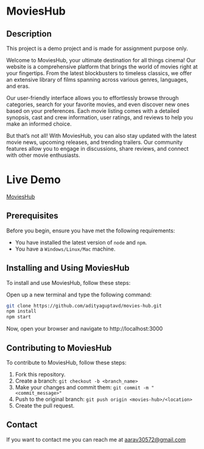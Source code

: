 # MoviesHub

## Description

This project is a demo project and is made for assignment purpose only.

Welcome to MoviesHub, your ultimate destination for all things cinema! Our website is a comprehensive platform that brings the world of movies right at your fingertips. From the latest blockbusters to timeless classics, we offer an extensive library of films spanning across various genres, languages, and eras.

Our user-friendly interface allows you to effortlessly browse through categories, search for your favorite movies, and even discover new ones based on your preferences. Each movie listing comes with a detailed synopsis, cast and crew information, user ratings, and reviews to help you make an informed choice.

But that’s not all! With MoviesHub, you can also stay updated with the latest movie news, upcoming releases, and trending trailers. Our community features allow you to engage in discussions, share reviews, and connect with other movie enthusiasts.

# Live Demo
[MoviesHub](https://adityaguptavd.github.io/movies-hub)

## Prerequisites

Before you begin, ensure you have met the following requirements:

- You have installed the latest version of `node` and `npm`.
- You have a `Windows/Linux/Mac` machine.

## Installing and Using MoviesHub

To install and use MoviesHub, follow these steps:

Open up a new terminal and type the following command:
```bash
git clone https://github.com/adityaguptavd/movies-hub.git
npm install
npm start
```

Now, open your browser and navigate to http://localhost:3000

## Contributing to MoviesHub
To contribute to MoviesHub, follow these steps:

1. Fork this repository.
2. Create a branch: ```git checkout -b <branch_name>```
3. Make your changes and commit them: ```git commit -m "<commit_message>"```
4. Push to the original branch: ```git push origin <movies-hub>/<location>```
5. Create the pull request.

## Contact
If you want to contact me you can reach me at aarav30572@gmail.com